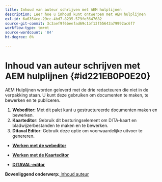```yaml
---
title: Inhoud van auteur schrijven met AEM hulplijnen
description: Leer hoe u inhoud kunt ontwerpen met AEM hulplijnen
exl-id: 6a6354ce-29cc-4bd7-8235-579fe3647682
source-git-commit: 3c3aef9f6beefad69c1bf13f55643a79992ac6f7
workflow-type: tm+mt
source-wordcount: '84'
ht-degree: 0%

---
```


# Inhoud van auteur schrijven met AEM hulplijnen {#id221EB0P0E20}

AEM Hulplijnen worden geleverd met de drie redacteuren die niet in de verpakking staan. U kunt deze gebruiken om documenten te maken, te bewerken en te publiceren.

1. **Webeditor**: Met dit palet kunt u gestructureerde documenten maken en bewerken.
1. **Kaarteditor**: Gebruik dit besturingselement om DITA-kaart en bladwijzerbestanden te maken en te bewerken.
1. **Ditaval Editor**: Gebruik deze optie om voorwaardelijke uitvoer te genereren.

- **[Werken met de webeditor](web-editor.md)**

- **[Werken met de Kaarteditor](map-editor.md)**

- **[DITAVAL-editor](ditaval-editor.md)**


**Bovenliggend onderwerp:**[ Inhoud auteur](authoring-content.md)
